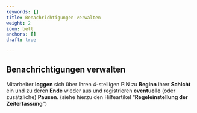 ```yaml
---
keywords: []
title: Benachrichtigungen verwalten
weight: 2
icon: bell
anchors: []
draft: true

---
```

## Benachrichtigungen verwalten

Mitarbeiter **loggen** sich über Ihren 4-stelligen PIN zu **Beginn** ihrer **Schicht** ein und zu deren **Ende** wieder aus und registrieren **eventuelle** (oder zusätzliche) **Pausen**. (siehe hierzu den Hilfeartikel “**Regeleinstellung der Zeiterfassung**")